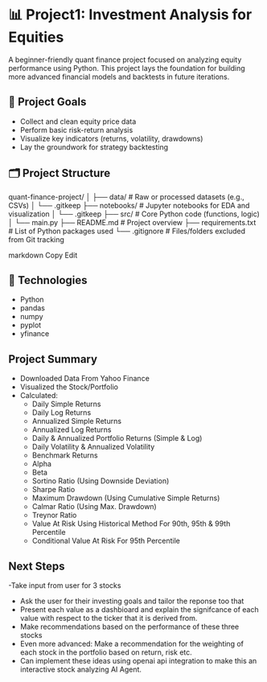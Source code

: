 # 📊 Project1: Investment Analysis for Equities

A beginner-friendly quant finance project focused on analyzing equity performance using Python. This project lays the foundation for building more advanced financial models and backtests in future iterations.

## 🧠 Project Goals

- Collect and clean equity price data
- Perform basic risk-return analysis
- Visualize key indicators (returns, volatility, drawdowns)
- Lay the groundwork for strategy backtesting

## 🗂️ Project Structure

quant-finance-project/
│
├── data/ # Raw or processed datasets (e.g., CSVs)
│ └── .gitkeep
├── notebooks/ # Jupyter notebooks for EDA and visualization
│ └── .gitkeep
├── src/ # Core Python code (functions, logic)
│ └── main.py
├── README.md # Project overview
├── requirements.txt # List of Python packages used
└── .gitignore # Files/folders excluded from Git tracking

markdown
Copy
Edit


## 🔧 Technologies

- Python
- pandas
- numpy
- pyplot
- yfinance

## Project Summary

- Downloaded Data From Yahoo Finance
- Visualized the Stock/Portfolio
- Calculated:
    - Daily Simple Returns
    - Daily Log Returns
    - Annualized Simple Returns
    - Annualized Log Returns
    - Daily & Annualized Portfolio Returns (Simple & Log)
    - Daily Volatility & Annualized Volatility
    - Benchmark Returns
    - Alpha
    - Beta
    - Sortino Ratio (Using Downside Deviation)
    - Sharpe Ratio
    - Maximum Drawdown (Using Cumulative Simple Returns)
    - Calmar Ratio (Using Max. Drawdown)
    - Treynor Ratio
    - Value At Risk Using Historical Method For 90th, 95th & 99th Percentile
    - Conditional Value At Risk For 95th Percentile

## Next Steps

-Take input from user for 3 stocks
- Ask the user for their investing goals and tailor the reponse too that
- Present each value as a dashbioard and explain the signifcance of each value with respect to the ticker that it is derived from.
- Make recommendations based on the performance of these three stocks
- Even more advanced: Make a recommendation for the weighting of each stock in the portfolio based on return, risk etc.
- Can implement these ideas using openai api integration to make this an interactive stock analyzing AI Agent.





